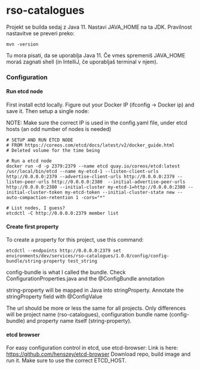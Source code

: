 # rso-catalogues

Projekt se builda sedaj z Java 11. Nastavi JAVA_HOME na ta JDK. Pravilnost nastavitve se preveri preko:

```
mvn -version
```

Tu mora pisati, da se uporablja Java 11. Če vmes spremeniš JAVA_HOME moraš zagnati shell (in IntelliJ, če uporabljaš
terminal v njem).

### Configuration

#### Run etcd node
First install ectd locally. Figure out your Docker IP (ifconfig -> Docker ip) and save it.
Then setup a single node:

NOTE: Make sure the correct IP is used in the config.yaml file, under etcd hosts (an odd number of nodes is needed)
```
# SETUP AND RUN ETCD NODE
# FROM https://coreos.com/etcd/docs/latest/v2/docker_guide.html
# Deleted volume for the time being

# Run a etcd node
docker run -d -p 2379:2379 --name etcd quay.io/coreos/etcd:latest /usr/local/bin/etcd --name my-etcd-1 --listen-client-urls http://0.0.0.0:2379 --advertise-client-urls http://0.0.0.0:2379 --listen-peer-urls http://0.0.0.0:2380  --initial-advertise-peer-urls http://0.0.0.0:2380 --initial-cluster my-etcd-1=http://0.0.0.0:2380 --initial-cluster-token my-etcd-token --initial-cluster-state new --auto-compaction-retention 1 -cors="*"

# List nodes, I guess?
etcdctl -C http://0.0.0.0:2379 member list
```

#### Create first property

To create a property for this project, use this command:

```
etcdctl --endpoints http://0.0.0.0:2379 set environments/dev/services/rso-catalogues/1.0.0/config/config-bundle/string-property test_string
```

config-bundle is what I called the bundle. Check ConfigurationProperties.java and the @ConfigBundle annotation

string-property will be mapped in Java into stringProperty. Annotate the stringProperty field with @ConfigValue

The url should be more or less the same for all projects. Only differences will be project name (rso-catalogues),
configuration bundle name (config-bundle) and property name itself (string-property).

#### etcd browser
For easy configuration control in etcd, use etcd-browser: Link is here: https://github.com/henszey/etcd-browser
Download repo, build image and run it. Make sure to use the correct ETCD_HOST.